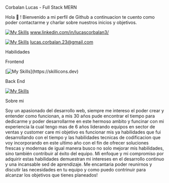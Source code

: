 Corbalan Lucas - Full Stack MERN 

Hola 👋 ! Bienvenido a mi perfil de Github a continuacion te cuento como poder contactarme y charlar sobre nuestros inicios y objetivos. 

[![My Skills](https://skillicons.dev/icons?i=linkedin)](https://skillicons.dev) www.linkedin.com/in/lucascorbalan3/

[![My Skills](https://skillicons.dev/icons?i=gmail)](https://skillicons.dev) lucas.corbalan.23@gmail.com

Habilidades  

Frontend 

[![My Skills](https://skillicons.dev/icons?i=js,html,css,bootstrap,c,react,tailwind,vite,)](https://skillicons.dev)

Back End 

[![My Skills](https://skillicons.dev/icons?i=js,mongodb,express,nodejs,mysql,nextjs	)](https://skillicons.dev)

Sobre mi 

Soy un apasionado del desarrollo web, siempre me intereso el poder crear y entender como funcionan, a mis 30 años pude encontrar el tiempo para dedicarme y poder desarrollarme en este hermoso ambito y funcinar con mi experiencia la cual tengo mas de 6 años liderando equipos en sector de ventas y customer care 
mi objetivo es funcionar mis ya habilidades que fui desarrollando con el tiempo y las habilidades tecnicas de codificacion que voy incorporando en este ultimo año con el fin de ofrecer soluciones frescas y modernas de igual manera busco no solo mejorar mis habilidades, sino también contribuir al éxito del equipo. 
Mi enfoque y mi compromiso por adquirir estas habilidades demuestran mi intereses en el desarrollo continuo y una incansable sed de aprendizaje. 
Me encantaria poder reunirnos y discutir las necesidades en tu equipo y como puedo contrinuir para alcanzar los objetivos que tienes planeados! 



<!---
LucasCorbalan3/LucasCorbalan3 is a ✨ special ✨ repository because its `README.md` (this file) appears on your GitHub profile.
You can click the Preview link to take a look at your changes.
--->
